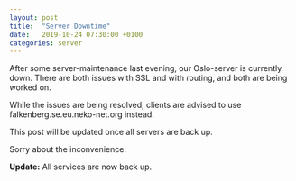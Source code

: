 ```yaml
---
layout: post
title:  "Server Downtime"
date:   2019-10-24 07:30:00 +0100
categories: server
---
```


After some server-maintenance last evening, our Oslo-server is currently down.
There are both issues with SSL and with routing, and both are being worked on.

While the issues are being resolved, clients are advised to use falkenberg.se.eu.neko-net.org
instead.

This post will be updated once all servers are back up.

Sorry about the inconvenience.

**Update:** All services are now back up.
